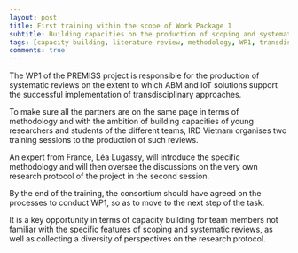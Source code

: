 ```yaml
---
layout: post
title: First training within the scope of Work Package 1 
subtitle: Building capacities on the production of scoping and systematic reviews 
tags: [capacity building, literature review, methodology, WP1, transdisciplinarity]
comments: true
---
```


The WP1 of the PREMISS project is responsible for the production of systematic reviews on the extent to which ABM and IoT solutions support the successful implementation of transdisciplinary approaches.

To make sure all the partners are on the same page in terms of methodology and with the ambition of building capacities of young researchers and students of the different teams, IRD Vietnam organises two training sessions to the production of such reviews.

An expert from France, Léa Lugassy, will introduce the specific methodology and will then oversee the discussions on the very own research protocol of the project in the second session.

By the end of the training, the consortium should have agreed on the processes to conduct WP1, so as to move to the next step of the task.

It is a key opportunity in terms of capacity building for team members not familiar with the specific features of scoping and systematic reviews, as well as collecting a diversity of perspectives on the research protocol. 
